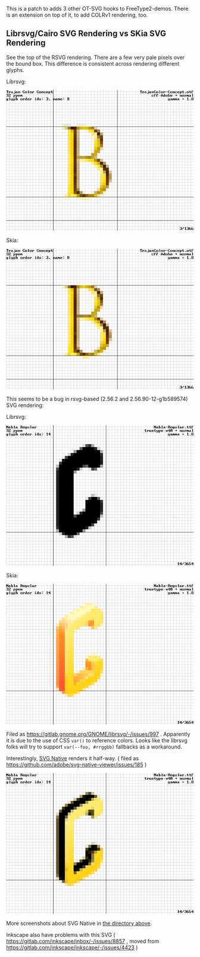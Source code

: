 This is a patch to adds 3 other OT-SVG hooks to FreeType2-demos. There is an extension on top of it, to
add COLRv1 rendering, too.

## Librsvg/Cairo SVG Rendering vs SKia SVG Rendering

See the top of the RSVG rendering. There are a few very pale pixels over the bound box. This difference
is consistent across rendering different glyphs.

Librsvg:

![RSVG rendering](screenshots/ftgrid-rsvg.png)

Skia:

![SKIA rendering](screenshots/ftgrid-skia.png)

This seems to be a bug in rsvg-based (2.56.2 and 2.56.90-12-g1b589574) SVG rendering:

Librsvg:

![RSVG rendering](screenshots/ftgrid-Nabla-rsvg.png)

Skia:

![SKIA rendering](screenshots/ftgrid-Nabla-skia.png)

Filed as https://gitlab.gnome.org/GNOME/librsvg/-/issues/997 . Apparently it
is due to the use of CSS `var()` to reference colors. Looks like the
librsvg folks will try to support `var(--foo, #rrggbb)` fallbacks
as a workaround.

Interestingly, [SVG Native](https://github.com/adobe/svg-native-viewer) renders it half-way.
( filed as https://github.com/adobe/svg-native-viewer/issues/185 )

![SVG Native](../svg-native/ftgrid-14.png)

More screenshots about SVG Native in [the directory above](../svg-native/).

Inkscape also have problems with this SVG ( https://gitlab.com/inkscape/inbox/-/issues/8857 , moved from
https://gitlab.com/inkscape/inkscape/-/issues/4423 )

